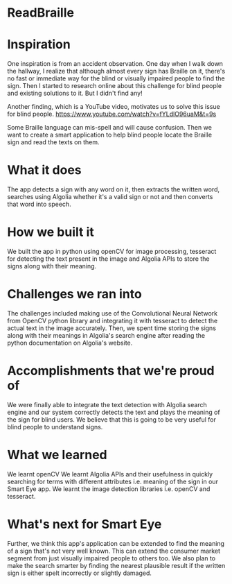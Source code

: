 # ReadBraille

# Inspiration
One inspiration is from an accident observation. One day when I walk down the hallway, I realize that although almost every sign has Braille on it, there's no fast or immediate way for the blind or visually impaired people to find the sign. Then I started to research online about this challenge for blind people and existing solutions to it. But I didn't find any!

Another finding, which is a YouTube video, motivates us to solve this issue for blind people. https://www.youtube.com/watch?v=fYLdlO96uaM&t=9s

Some Braille language can mis-spell and will cause confusion. Then we want to create a smart application to help blind people locate the Braille sign and read the texts on them.

# What it does
The app detects a sign with any word on it, then extracts the written word, searches using Algolia whether it's a valid sign or not and then converts that word into speech.

# How we built it
We built the app in python using openCV for image processing, tesseract for detecting the text present in the image and Algolia APIs to store the signs along with their meaning.

# Challenges we ran into
The challenges included making use of the Convolutional Neural Network from OpenCV python library and integrating it with tesseract to detect the actual text in the image accurately. Then, we spent time storing the signs along with their meanings in Algolia's search engine after reading the python documentation on Algolia's website.

# Accomplishments that we're proud of
We were finally able to integrate the text detection with Algolia search engine and our system correctly detects the text and plays the meaning of the sign for blind users. We believe that this is going to be very useful for blind people to understand signs.

# What we learned
We learnt openCV We learnt Algolia APIs and their usefulness in quickly searching for terms with different attributes i.e. meaning of the sign in our Smart Eye app. We learnt the image detection libraries i.e. openCV and tesseract.

# What's next for Smart Eye
Further, we think this app's application can be extended to find the meaning of a sign that's not very well known. This can extend the consumer market segment from just visually impaired people to others too. We also plan to make the search smarter by finding the nearest plausible result if the written sign is either spelt incorrectly or slightly damaged.
